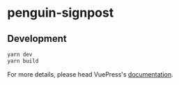 # penguin-signpost 

> 

## Development

```bash
yarn dev
yarn build
```

For more details, please head VuePress's [documentation](https://v1.vuepress.vuejs.org/).

